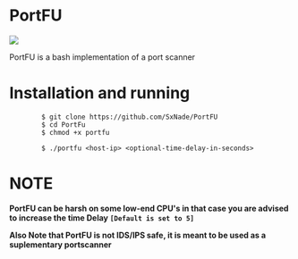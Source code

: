 # PortFU

![](https://media.tenor.com/images/9533937aefa8dfacbee26a9f23d26c61/tenor.gif)

PortFU is a bash implementation of a port scanner

# Installation and running


            $ git clone https://github.com/SxNade/PortFU
            $ cd PortFu
            $ chmod +x portfu
            
            $ ./portfu <host-ip> <optional-time-delay-in-seconds>


# NOTE

**PortFU can be harsh on some low-end CPU's in that case you are advised to increase the time Delay `[Default is set to 5]`**

**Also Note that PortFU is not IDS/IPS safe, it is meant to be used as a suplementary portscanner**

